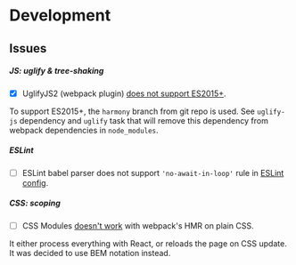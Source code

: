 # Development #

## Issues ##

##### JS: uglify & tree-shaking #####

* [x] UglifyJS2 (webpack plugin) [does not support ES2015+][issue-uglify].

To support ES2015+, the `harmony` branch from git repo is used.
See `uglify-js` dependency and `uglify` task that will remove this dependency from webpack dependencies in `node_modules`.

##### ESLint #####

* [ ] ESLint babel parser does not support `'no-await-in-loop'` rule in [ESLint config](../.eslintrc.js).

##### CSS: scoping #####

* [ ] CSS Modules [doesn't work][issue-css-modules] with webpack's HMR on plain CSS.

It either process everything with React, or reloads the page on CSS update. It was decided to use BEM notation instead.

[issue-uglify]: https://github.com/mishoo/UglifyJS2/issues/448
[issue-css-modules]: https://github.com/webpack/css-loader/issues/186#issuecomment-171042804
